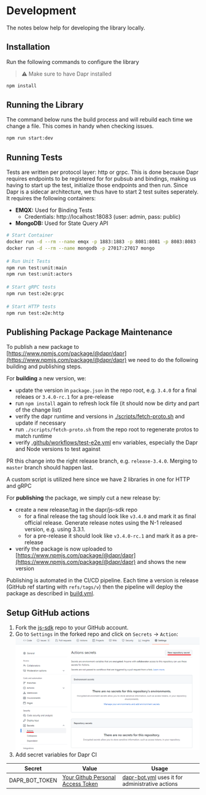 # Development

The notes below help for developing the library locally.

## Installation

Run the following commands to configure the library

> ⚠ Make sure to have Dapr installed

```bash
npm install
```

## Running the Library

The command below runs the build process and will rebuild each time we change a file. This comes in handy when checking issues.

```bash
npm run start:dev
```

## Running Tests

Tests are written per protocol layer: http or grpc. This is done because Dapr requires endpoints to be registered for for pubsub and bindings, making us having to start up the test, initialize those endpoints and then run. Since Dapr is a sidecar architecture, we thus have to start 2 test suites seperately. It requires the following containers:

- **EMQX:** Used for Binding Tests
  - Credentials: http://localhost:18083 (user: admin, pass: public)
- **MongoDB:** Used for State Query API

```bash
# Start Container
docker run -d --rm --name emqx -p 1883:1883 -p 8081:8081 -p 8083:8083 -p 8883:8883 -p 8084:8084 -p 18083:18083 emqx/emqx
docker run -d --rm --name mongodb -p 27017:27017 mongo

# Run Unit Tests
npm run test:unit:main
npm run test:unit:actors

# Start gRPC tests
npm run test:e2e:grpc

# Start HTTP tests
npm run test:e2e:http
```

## Publishing Package Package Maintenance

To publish a new package to [https://www.npmjs.com/package/@dapr/dapr](https://www.npmjs.com/package/@dapr/dapr) we need to do the following building and publishing steps.

For **building** a new version, we:

- update the version in `package.json` in the repo root, e.g. `3.4.0` for a final releaes or `3.4.0-rc.1` for a pre-release
- run `npm install` again to refresh lock file (it should now be dirty and part of the change list)
- verify the dapr runtime and versions in [./scripts/fetch-proto.sh](./scripts/fetch-proto.sh) and update if necessary
- run `./scripts/fetch-proto.sh` from the repo root to regenerate protos to match runtime
- verify [.github/workflows/test-e2e.yml](.github/workflows/test-e2e.yml) env variables, especially the Dapr and Node versions to test against

PR this change into the right release branch, e.g. `release-3.4.0`. Merging to `master` branch should happen last.

A custom script is utilized here since we have 2 libraries in one for HTTP and gRPC

For **publishing** the package, we simply cut a new release by:

- create a new release/tag in the dapr/js-sdk repo
  - for a final release the tag should look like `v3.4.0` and mark it as final official release. Generate release notes using the N-1 released version, e.g. using 3.3.1.
  - for a pre-release it should look like `v3.4.0-rc.1` and mark it as a pre-release
- verify the package is now uploaded to [https://www.npmjs.com/package/@dapr/dapr](https://www.npmjs.com/package/@dapr/dapr) and shows the new version

Publishing is automated in the CI/CD pipeline. Each time a version is release (GitHub ref starting with `refs/tags/v`) then the pipeline will deploy the package as described in [build.yml](./.github/workflows/build.yml).


## Setup GitHub actions

1. Fork the [js-sdk](https://github.com/dapr/js-sdk) repo to your GitHub account.
1. Go to `Settings` in the forked repo and click on `Secrets` -> `Action`:
   ![GitHub Settings](./assets/github_setting.png)
1. Add secret variables for Dapr CI

| Secret         | Value                                                                                                                                                | Usage                                                                                                                      |
| -------------- | ---------------------------------------------------------------------------------------------------------------------------------------------------- | -------------------------------------------------------------------------------------------------------------------------- |
| DAPR_BOT_TOKEN | [Your Github Personal Access Token](https://docs.github.com/en/authentication/keeping-your-account-and-data-secure/creating-a-personal-access-token) | [dapr-bot.yml](https://github.com/dapr/js-sdk/blob/main/.github/workflows/dapr-bot.yml) uses it for administrative actions |
